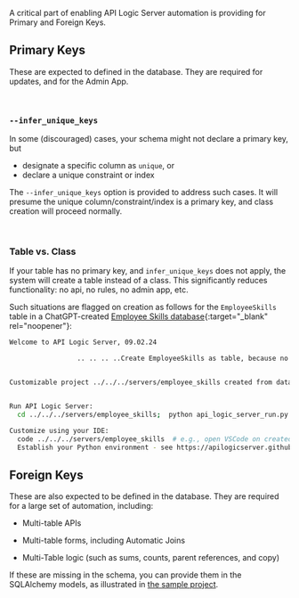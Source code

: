 A critical part of enabling API Logic Server automation is providing for Primary and Foreign Keys.  

## Primary Keys

These are expected to defined in the database.  They are required for updates, and for the Admin App.

&nbsp;

### `--infer_unique_keys`

In some (discouraged) cases, your schema might not declare a primary key, but 

* designate a specific column as `unique`, or
* declare a unique constraint or index

The `--infer_unique_keys` option is provided to address such cases.  It will presume the unique column/constraint/index is a primary key, and class creation will proceed normally.

&nbsp;

### Table vs. Class

If your table has no primary key, and `infer_unique_keys` does not apply, the system will create a table instead of a class.  This significantly reduces functionality: no api, no rules, no admin app, etc.

Such situations are flagged on creation as follows for the `EmployeeSkills` table in a ChatGPT-created [Employee Skills database](https://github.com/ApiLogicServer/ApiLogicServer-src/blob/main/tests/test_databases/mysql_test_databases/employee-skills.sql){:target="_blank" rel="noopener"}:

```bash
Welcome to API Logic Server, 09.02.24

                 .. .. .. ..Create EmployeeSkills as table, because no Unique Constraint   


Customizable project ../../../servers/employee_skills created from database mysql+pymysql://root:p@localhost:3306/employee_skills.  Next steps:


Run API Logic Server:
  cd ../../../servers/employee_skills;  python api_logic_server_run.py

Customize using your IDE:
  code ../../../servers/employee_skills  # e.g., open VSCode on created project
  Establish your Python environment - see https://apilogicserver.github.io/Docs/IDE-Execute/#execute-prebuilt-launch-configurations
```

## Foreign Keys

These are also expected to be defined in the database.  They are required for a large set of automation, including:

* Multi-table APIs

* Multi-table forms, including Automatic Joins

* Multi-Table logic (such as sums, counts, parent references, and copy)

If these are missing in the schema, you can provide them in the SQLAlchemy models, as illustrated in [the sample project](https://github.com/valhuber/ApiLogicServer/blob/main/api_logic_server_cli/project_prototype_nw/database/customize_models.py).